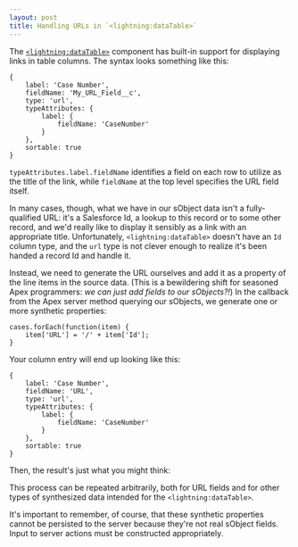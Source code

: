 ```yaml
---
layout: post
title: Handling URLs in `<lightning:dataTable>`
---
```


The [`<lightning:dataTable>`](https://developer.salesforce.com/docs/component-library/bundle/lightning:datatable) component has built-in support for displaying links in table columns. The syntax looks something like this:

    {
        label: 'Case Number', 
        fieldName: 'My_URL_Field__c',
        type: 'url', 
        typeAttributes: { 
            label: {
                fieldName: 'CaseNumber'
            } 
        },
        sortable: true 
    }

`typeAttributes.label.fieldName` identifies a field on each row to utilize as the title of the link, while `fieldName` at the top level specifies the URL field itself.

In many cases, though, what we have in our sObject data isn't a fully-qualified URL: it's a Salesforce Id, a lookup to this record or to some other record, and we'd really like to display it sensibly as a link with an appropriate title. Unfortunately, `<lightning:dataTable>` doesn't have an `Id` column type, and the `url` type is not clever enough to realize it's been handed a record Id and handle it.

Instead, we need to generate the URL ourselves and add it as a property of the line items in the source data. (This is a bewildering shift for seasoned Apex programmers: *we can just add fields to our sObjects?!*) In the callback from the Apex server method querying our sObjects, we generate one or more synthetic properties:

    cases.forEach(function(item) {
        item['URL'] = '/' + item['Id'];
    }

Your column entry will end up looking like this:

    {
        label: 'Case Number', 
        fieldName: 'URL',
        type: 'url', 
        typeAttributes: { 
            label: {
                fieldName: 'CaseNumber'
            } 
        },
        sortable: true 
    }

Then, the result's just what you might think:

This process can be repeated arbitrarily, both for URL fields and for other types of synthesized data intended for the `<lightning:dataTable>`.

It's important to remember, of course, that these synthetic properties cannot be persisted to the server because they're not real sObject fields. Input to server actions must be constructed appropriately.